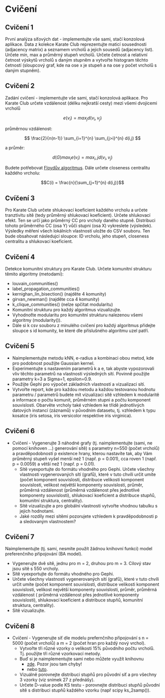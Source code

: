 # Cvičení

## Cvičení 1

První analýza síťových dat - implementujte vše sami, stačí konzolová aplikace. Data z kolekce Karate
Club reprezentujte maticí sousednosti (adjacency matrix) a seznamem vrcholů a jejich sousedů (adjacency list). Určete
min, max a průměrný stupeň vrcholů. Určete četnost a relativní četnost výskytů vrcholů s daným stupněm a vytvořte
histogram těchto četností (sloupcový graf, kde na ose x je stupeň a na ose y počet vrcholů s daným stupněm).

## Cvičení 2

Zadání cvičení - implementujte vše sami, stačí konzolová aplikace. Pro Karate Club určete vzdálenost (délku nejkratší
cesty) mezi všemi dvojicemi vrcholů

$$e(v_i) = max_j{d(v_i, v_j)}$$

průměrnou vzdálenost:

$$ \frac{2}{n(n-1)} \sum_{i=1}^{n} \sum_{j>i}^{n} d(i,j) $$

a průměr:

$$ d(G) max_i{e(v_i)} = max_i,j{d(v_i, v_j)} $$

Budete potřebovat [Floydův algoritmus](https://www.youtube.com/watch?v=4OQeCuLYj-4). Dále určete closeness centralitu
každého vrcholu:

$$C(i) = \frac{n}{\sum_{j=1}^{n} d(i,j)}$$

## Cvíčení 3

Pro Karate Club určete shlukovací koeficient každého vrcholu a určete tranztivitu sítě (tedy průměrný shlukovací
koeficient). Určete shlukovací efekt. Ten se určí jako průměrný CC pro vrcholy daného stupně. Distribuci tohoto
průměrného CC (osa Y) vůči stupni (osa X) vykreslete (výsledek). Výsledky měření všech lokálních vlastností uložte do
CSV souboru. Ten bude obsahovat následujcí sloupce: ID vrcholu, jeho stupeň, closeness centralitu a shlukovací
koeficient.

## Cvičení 4

Detekce komunitní struktury pro Karate Club. Určete komunitní strukturu těmito algoritmy (metodami):

- louvain_communities()
- label_propagation_communities()
- kernighan_lin_bisection() (najděte 4 komunity)
- girvan_newman() (najděte cca 4 komunity)
- k_clique_communities() (nelze spčítat modularitu)
- Komunitní strukturu pro každý algoritmus vizualizujte.
- Vyhodnoťte modularitu pro komunitní strukturu nalezenou všemi algoritmy (modularity()).
- Dále si k csv souboru z minulého cvičení pro každý algoritmus přidejte sloupce s id komunity, ke které dle příslušného
  algoritmu uzel patří.

## Cvičení 5

- Naimplementujte metodu kNN, e-radius a kombinaci obou metod, kde pro podobnost použijte Gaussian kernel.
- Experimentujte s nastavením parametrů k a e, tak abyste vypozorovali vliv těchto parametrů na vlastnosti výsledných
  sítí. Povinně použijte parametry k=3 a Sigma=1, epsilon=0.9.
- Použijte Gephi pro výpočet základních vlastností a vizualizaci sítí.
- Vytvořte report, kde pro každou metodu a každou testovanou hodnotu parametru / parametrů budete mít
  vizualizaci sítě vzhledem k modularitě a informace o počtu komunit, průměrném stupni a počtu komponent souvislosti.
  Obarvěte vrcholy také vzhledem ke třídě jednotlivých datových instancí (záznamů) v původním datasetu, tj. vzhledem k
  typu kosatce (iris setosa, iris versicolor respektive iris virginica).

## Cvičení 6

- Cvičení - Vygenerujte 3 náhodné grafy (tj. naimplementujte (sami, ne pomocí knihoven ...) generování sítě) s parametry
  n=550 (počet vrcholů) a pravděpodobností p existence hrany, kterou nastavíte tak, aby Vám průměrný stupeň vyšel menší
  než 1 (např. p = 0.001), cca roven 1 (např. p = 0.0059) a větší než 1 (např. p = 0.01).
    - Sítě vyexportujte do formátu vhodného pro Gephi. Určete všechny vlastnosti vygenerovaných sítí (grafů), které v
      tuto chvíli určit umíte (počet komponent souvislosti, distribuce velikosti komponent souvislosti, velikost
      největší komponenty souvislosti, průměr, průměrná vzdálenost (průměrná vzdálenost přes jednotlivé komponenty
      souvislosti), shlukovací koeficient a distribuce stupňů, komunitní struktura, centrality).
    - Sítě vizualizujte a pro globální vlastnosti vytvořte vhodnou tabulku s jejich hodnotami.
    - Jaké rozdíly mezi sítěmi pozorujete vzhledem k pravděpodobnosti p a sledovaným vlastnostem?

## Cvičení 7

Naimplementujte (tj. sami, nesmíte použít žádnou knihovní funkci) model preferenčního připojování (BA model).

- Vygenerujte dvě sítě, jednu pro m = 2, druhou pro m = 3. Cílový stav jsou sítě s 550 vrcholy.
- Sítě vyexportujte do formátu vhodného pro Gephi.
- Určete všechny vlastnosti vygenerovaných sítí (grafů), které v tuto chvíli určit umíte (počet komponent souvislosti,
  distribuce velikosti komponent souvislosti, velikost největší komponenty souvislosti, průměr, průměrná vzdálenost (
  průměrná vzdálenost přes jednotlivé komponenty souvislosti), shlukovací koeficient a distribuce stupňů, komunitní
  struktura, centrality).
- Sítě vizualizujte.

## Cvičení 8

- Cvičení - Vygenerujte síť dle modelu prefernčního připojování s n = 5000 (počet vrcholů) a m = 2 (počet hran pro každý
  nový vrchol).
    - Vytvořte tři různé vzorky o velikosti 15% původního počtu vrcholů. Tj. použijte tři různé vzorkovací metody.
    - Buď si je naimplementujte sami nebo můžete využít knihovnu
        - [zde](https://github.com/Ashish7129/Graph_Sampling). Pozor jsou tam chyby!
        - nebo [tuto](https://github.com/benedekrozemberczki/littleballoffur).
    - Vizuálně porovnejte distribuci stupňů pro původní síť a pro všechny 3 vzorky (viz snímek 27 z přednášy).
    - Určete D-value podle KS testu - porovnejte distribuci stupňů původní sítě s distribuci stupňů každého vzorku (např
      scipy ks_2samp()).
